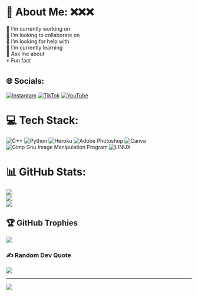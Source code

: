 # 💫 About Me: ❌❌❌
🔭 I’m currently working on <br>👯 I’m looking to collaborate on<br>🤝 I’m looking for help with<br>🌱 I’m currently learning <br>💬 Ask me about<br>⚡ Fun fact


## 🌐 Socials:
[![Instagram](https://img.shields.io/badge/Instagram-%23E4405F.svg?logo=Instagram&logoColor=white)](https://instagram.com/chavindu_sm) [![TikTok](https://img.shields.io/badge/TikTok-%23000000.svg?logo=TikTok&logoColor=white)](https://tiktok.com/@c_h_a_v_i_n_d_u) [![YouTube](https://img.shields.io/badge/YouTube-%23FF0000.svg?logo=YouTube&logoColor=white)](https://youtube.com/@_chevi_) 

# 💻 Tech Stack:
![C++](https://img.shields.io/badge/c++-%2300599C.svg?style=flat&logo=c%2B%2B&logoColor=white) ![Python](https://img.shields.io/badge/python-3670A0?style=flat&logo=python&logoColor=ffdd54) ![Heroku](https://img.shields.io/badge/heroku-%23430098.svg?style=flat&logo=heroku&logoColor=white) ![Adobe Photoshop](https://img.shields.io/badge/adobephotoshop-%2331A8FF.svg?style=flat&logo=adobephotoshop&logoColor=white) ![Canva](https://img.shields.io/badge/Canva-%2300C4CC.svg?style=flat&logo=Canva&logoColor=white) ![Gimp Gnu Image Manipulation Program](https://img.shields.io/badge/Gimp-657D8B?style=flat&logo=gimp&logoColor=FFFFFF) ![LINUX](https://img.shields.io/badge/Linux-FCC624?style=flat&logo=linux&logoColor=black)
# 📊 GitHub Stats:
![](https://github-readme-stats.vercel.app/api?username=chabyy&theme=tokyonight&hide_border=false&include_all_commits=true&count_private=false)<br/>
![](https://github-readme-streak-stats.herokuapp.com/?user=chabyy&theme=tokyonight&hide_border=false)<br/>
![](https://github-readme-stats.vercel.app/api/top-langs/?username=chabyy&theme=tokyonight&hide_border=false&include_all_commits=true&count_private=false&layout=compact)

## 🏆 GitHub Trophies
![](https://github-profile-trophy.vercel.app/?username=chabyy&theme=algolia&no-frame=true&no-bg=false&margin-w=4)

### ✍️ Random Dev Quote
![](https://quotes-github-readme.vercel.app/api?type=horizontal&theme=tokyonight)

---
[![](https://visitcount.itsvg.in/api?id=chabyy&icon=9&color=0)](https://visitcount.itsvg.in)

<!-- Proudly created with GPRM ( https://gprm.itsvg.in ) -->
